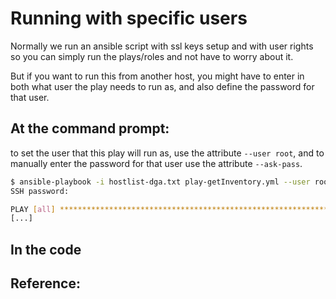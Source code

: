 # Running with specific users


Normally we run an ansible script with ssl keys setup and with user rights so you can simply run the plays/roles and not have to worry about it.  

But if you want to run this from another host, you might have to enter in both what user the play needs to run as, and also define the password for that user.  

## At the command prompt: 
to set the user that this play will run as, use the attribute `--user root`, and to manually enter the password for that user use the attribute `--ask-pass`. 
```bash
$ ansible-playbook -i hostlist-dga.txt play-getInventory.yml --user root --ask-pass
SSH password:

PLAY [all] *********************************************************************************************************
[...]
```

## In the code

## Reference: 
